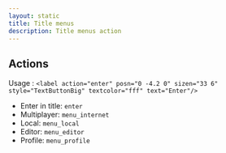 ```yaml
---
layout: static
title: Title menus 
description: Title menus action
---
```


## Actions

Usage : `<label action="enter" posn="0 -4.2 0" sizen="33 6"  style="TextButtonBig" textcolor="fff" text="Enter"/>`

* Enter in title: `enter`
* Multiplayer: `menu_internet`
* Local: `menu_local`
* Editor: `menu_editor`
* Profile: `menu_profile`

